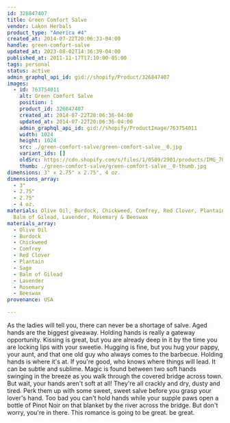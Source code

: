 ```yaml
---
id: 326847407
title: Green Comfort Salve
vendor: Lakon Herbals
product_type: "America #4"
created_at: 2014-07-22T20:06:33-04:00
handle: green-comfort-salve
updated_at: 2023-08-02T14:36:39-04:00
published_at: 2011-11-17T17:10:00-05:00
tags: personal
status: active
admin_graphql_api_id: gid://shopify/Product/326847407
images:
  - id: 763754011
    alt: Green Comfort Salve
    position: 1
    product_id: 326847407
    created_at: 2014-07-22T20:06:36-04:00
    updated_at: 2014-07-22T20:06:36-04:00
    admin_graphql_api_id: gid://shopify/ProductImage/763754011
    width: 1024
    height: 1024
    src: ./green-comfort-salve/green-comfort-salve__0.jpg
    variant_ids: []
    oldSrc: https://cdn.shopify.com/s/files/1/0589/2901/products/IMG_7059.jpeg?v=1406073996
    thumb: ./green-comfort-salve/green-comfort-salve__0-thumb.jpg
dimensions: 3" x 2.75" x 2.75", 4 oz.
dimensions_array:
  - 3"
  - 2.75"
  - 2.75"
  - 4 oz.
materials: Olive Oil, Burdock, Chickweed, Comfrey, Red Clover, Plantain, Sage,
  Balm of Gilead, Lavender, Rosemary & Beeswax
materials_array:
  - Olive Oil
  - Burdock
  - Chickweed
  - Comfrey
  - Red Clover
  - Plantain
  - Sage
  - Balm of Gilead
  - Lavender
  - Rosemary
  - Beeswax
provenance: USA

---
```


As the ladies will tell you, there can never be a shortage of salve. Aged hands are the biggest giveaway. Holding hands is really a gateway opportunity. Kissing is great, but you are already deep in it by the time you are locking lips with your sweetie. Hugging is fine, but you hug your pappy, your aunt, and that one old guy who always comes to the barbecue. Holding hands is where it's at. If you're good, who knows where things will lead. It can be subtle and sublime. Magic is found between two soft hands swinging in the breeze as you walk through the covered bridge across town. But wait, your hands aren't soft at all! They're all crackly and dry, dusty and tired. Perk them up with some sweet, sweet salve before you grasp your lover's hand. Too bad you can't hold hands while your supple paws open a bottle of Pinot Noir on that blanket by the river across the bridge. But don't worry, you're in there. This romance is going to be great. be great.